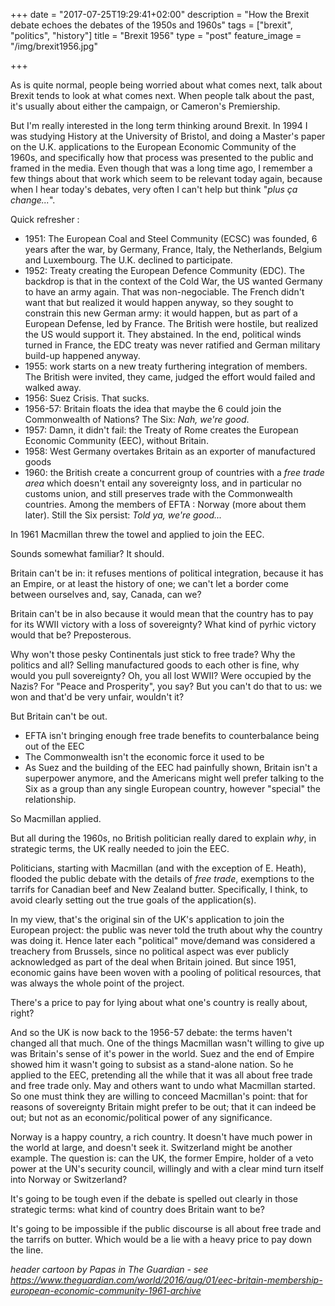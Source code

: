 +++
date = "2017-07-25T19:29:41+02:00"
description = "How the Brexit debate echoes the debates of the 1950s and 1960s"
tags = ["brexit", "politics", "history"]
title = "Brexit 1956"
type = "post"
feature_image = "/img/brexit1956.jpg"

+++

As is quite normal, people being worried about what comes next, talk about Brexit tends to look at what comes next. When people talk about the past, it's usually about either the campaign, or Cameron's Premiership.

 But I'm really interested in the long term thinking around Brexit. In 1994 I was studying History at the University of Bristol, and doing a Master's paper on the U.K. applications to the European Economic Community of the 1960s, and specifically how that process was presented to the public and framed in the media. Even though that was a long time ago, I remember a few things about that work which seem to be relevant today again, because when I hear today's debates, very often I can't help but think "_plus ça change..._". 

 Quick refresher : 

 - 1951: The European Coal and Steel Community (ECSC) was founded, 6 years after the war, by Germany, France, Italy, the Netherlands, Belgium and Luxembourg. The U.K. declined to participate.
 - 1952: Treaty creating the European Defence Community (EDC). The backdrop is that in the context of the Cold War, the US wanted Germany to have an army again. That was non-negociable. The French didn't want that but realized it would happen anyway, so they sought to constrain this new German army: it would happen, but as part of a European Defense, led by France. The British were hostile, but realized the US would support it. They abstained. In the end, political winds turned in France, the EDC treaty was never ratified and German military build-up happened anyway.
 - 1955: work starts on a new treaty furthering integration of members. The British were invited, they came, judged the effort would failed and walked away.
 - 1956: Suez Crisis. That sucks. 
 - 1956-57: Britain floats the idea that maybe the 6 could join the Commonwealth of Nations? The Six: _Nah, we're good_.
 - 1957: Damn, it didn't fail: the Treaty of Rome creates the European Economic Community (EEC), without Britain.
 - 1958: West Germany overtakes Britain as an exporter of manufactured goods
 - 1960: the British create a concurrent group of countries with a _free trade area_ which doesn't entail any sovereignty loss, and in particular no customs union, and still preserves trade with the Commonwealth countries. Among the members of EFTA : Norway (more about them later). Still the Six persist: _Told ya, we're good..._

In 1961 Macmillan threw the towel and applied to join the EEC.

Sounds somewhat familiar? It should.

Britain can't be in: it refuses mentions of political integration, because it has an Empire, or at least the history of one; we can't let a border come between ourselves and, say, Canada, can we?

Britain can't be in also because it would mean that the country has to pay for its WWII victory with a loss of sovereignty? What kind of pyrhic victory would that be? Preposterous.

Why won't those pesky Continentals just stick to free trade? Why the politics and all? Selling manufactured goods to each other is fine, why would you pull sovereignty? Oh, you all lost WWII? Were occupied by the Nazis? For "Peace and Prosperity", you say? But you can't do that to us: we won and that'd be very unfair, wouldn't it?

But Britain can't be out.

- EFTA isn't bringing enough free trade benefits to counterbalance being out of the EEC
- The Commonwealth isn't the economic force it used to be
- As Suez and the building of the EEC had painfully shown, Britain isn't a superpower anymore, and the Americans might well prefer talking to the Six as a group than any single European country, however "special" the relationship.

So Macmillan applied.

But all during the 1960s, no British politician really dared to explain _why_, in strategic terms, the UK really needed to join the EEC. 

Politicians, starting with Macmillan (and with the exception of E. Heath), flooded the public debate with the details of _free trade_, exemptions to the tarrifs for Canadian beef and New Zealand butter. Specifically, I think, to avoid clearly setting out the true goals of the application(s).

In my view, that's the original sin of the UK's application to join the European project: the public was never told the truth about why the country was doing it. Hence later each "political" move/demand was considered a treachery from Brussels, since no political aspect was ever publicly acknowledged as part of the deal when Britain joined. But since 1951, economic gains have been woven with a pooling of political resources, that was always the whole point of the project.

There's a price to pay for lying about what one's country is really about, right?

And so the UK is now back to the 1956-57 debate: the terms haven't changed all that much. One of the things Macmillan wasn't willing to give up was Britain's sense of it's power in the world. Suez and the end of Empire showed him it wasn't going to subsist as a stand-alone nation. So he applied to the EEC, pretending all the while that it was all about free trade and free trade only.
May and others want to undo what Macmillan started. So one must think they are willing to conceed Macmillan's point: that for reasons of sovereignty Britain might prefer to be out; that it can indeed be out; but not as an economic/political power of any significance.

Norway is a happy country, a rich country. It doesn't have much power in the world at large, and doesn't seek it. Switzerland might be another example. The question is: can the UK, the former Empire, holder of a veto power at the UN's security council, willingly and with a clear mind turn itself into Norway or Switzerland?

It's going to be tough even if the debate is spelled out clearly in those strategic terms: what kind of country does Britain want to be? 

It's going to be impossible if the public discourse is all about free trade and the tarrifs on butter. Which would be a lie with a heavy price to pay down the line.

_header cartoon by Papas in The Guardian - see https://www.theguardian.com/world/2016/aug/01/eec-britain-membership-european-economic-community-1961-archive_